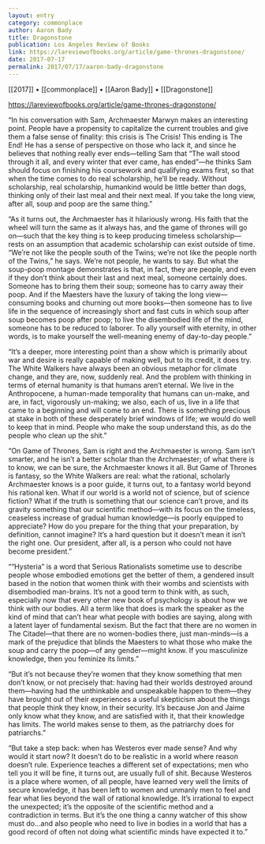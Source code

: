 ```yaml
---
layout: entry
category: commonplace
author: Aaron Bady
title: Dragonstone
publication: Los Angeles Review of Books
link: https://lareviewofbooks.org/article/game-thrones-dragonstone/
date: 2017-07-17
permalink: 2017/07/17/aaron-bady-dragonstone
---
```


[[2017]] • [[commonplace]] • [[Aaron Bady]] • [[Dragonstone]] 

https://lareviewofbooks.org/article/game-thrones-dragonstone/

“In his conversation with Sam, Archmaester Marwyn makes an interesting point. People have a propensity to capitalize the current troubles and give them a false sense of finality: this crisis is The Crisis! This ending is The End! He has a sense of perspective on those who lack it, and since he believes that nothing really ever ends—telling Sam that “The wall stood through it all, and every winter that ever came, has ended”—he thinks Sam should focus on finishing his coursework and qualifying exams first, so that when the time comes to do real scholarship, he’ll be ready. Without scholarship, real scholarship, humankind would be little better than dogs, thinking only of their last meal and their next meal. If you take the long view, after all, soup and poop are the same thing.”

“As it turns out, the Archmaester has it hilariously wrong. His faith that the wheel will turn the same as it always has, and the game of thrones will go on—such that the key thing is to keep producing timeless scholarship—rests on an assumption that academic scholarship can exist outside of time. “We’re not like the people south of the Twins; we’re not like the people north of the Twins,” he says. We’re not people, he wants to say. But what the soup-poop montage demonstrates is that, in fact, they are people, and even if they don’t think about their last and next meal, someone certainly does. Someone has to bring them their soup; someone has to carry away their poop. And if the Maesters have the luxury of taking the long view—consuming books and churning out more books—then someone has to live life in the sequence of increasingly short and fast cuts in which soup after soup becomes poop after poop; to live the disembodied life of the mind, someone has to be reduced to laborer. To ally yourself with eternity, in other words, is to make yourself the well-meaning enemy of day-to-day people.”

“It’s a deeper, more interesting point than a show which is primarily about war and desire is really capable of making well, but to its credit, it does try. The White Walkers have always been an obvious metaphor for climate change, and they are, now, suddenly real. And the problem with thinking in terms of eternal humanity is that humans aren’t eternal. We live in the Anthropocene, a human-made temporality that humans can un-make, and are, in fact, vigorously un-making; we also, each of us, live in a life that came to a beginning and will come to an end. There is something precious at stake in both of these desperately brief windows of life; we would do well to keep that in mind. People who make the soup understand this, as do the people who clean up the shit.”

“On Game of Thrones, Sam is right and the Archmaester is wrong. Sam isn’t smarter, and he isn’t a better scholar than the Archmaester; of what there is to know, we can be sure, the Archmaester knows it all. But Game of Thrones is fantasy, so the White Walkers are real: what the rational, scholarly Archmaester knows is a poor guide, it turns out, to a fantasy world beyond his rational ken. What if our world is a world not of science, but of science fiction? What if the truth is something that our science can’t prove, and its gravity something that our scientific method—with its focus on the timeless, ceaseless increase of gradual human knowledge—is poorly equipped to appreciate? How do you prepare for the thing that your preparation, by definition, cannot imagine? It’s a hard question but it doesn’t mean it isn’t the right one. Our president, after all, is a person who could not have become president.”

““Hysteria” is a word that Serious Rationalists sometime use to describe people whose embodied emotions get the better of them, a gendered insult based in the notion that women think with their wombs and scientists with disembodied man-brains. It’s not a good term to think with, as such, especially now that every other new book of psychology is about how we think with our bodies. All a term like that does is mark the speaker as the kind of mind that can’t hear what people with bodies are saying, along with a latent layer of fundamental sexism. But the fact that there are no women in The Citadel—that there are no women-bodies there, just man-minds—is a mark of the prejudice that blinds the Maesters to what those who make the soup and carry the poop—of any gender—might know. If you masculinize knowledge, then you feminize its limits.”

“But it’s not because they’re women that they know something that men don’t know, or not precisely that: having had their worlds destroyed around them—having had the unthinkable and unspeakable happen to them—they have brought out of their experiences a useful skepticism about the things that people think they know, in their security. It’s because Jon and Jaime only know what they know, and are satisfied with it, that their knowledge has limits. The world makes sense to them, as the patriarchy does for patriarchs.”

“But take a step back: when has Westeros ever made sense? And why would it start now? It doesn’t do to be realistic in a world where reason doesn’t rule. Experience teaches a different set of expectations; men who tell you it will be fine, it turns out, are usually full of shit. Because Westeros is a place where women, of all people, have learned very well the limits of secure knowledge, it has been left to women and unmanly men to feel and fear what lies beyond the wall of rational knowledge. It’s irrational to expect the unexpected; it’s the opposite of the scientific method and a contradiction in terms. But it’s the one thing a canny watcher of this show must do…and also people who need to live in bodies in a world that has a good record of often not doing what scientific minds have expected it to.”

